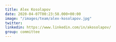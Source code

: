```yaml
---
title: Alex Kosolapov
date: 2020-04-07T00:23:58.000+00:00
image: "/images/team/alex-kosolapov.jpg"
twitter: 
linkedin: https://www.linkedin.com/in/akosolapov/
group: committee
---
```

